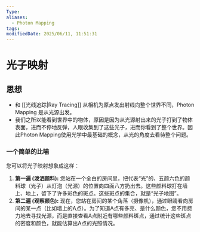 ```yaml
---
Type: 
aliases:
  - Photon Mapping
tags: 
modifiedDate: 2025/06/11, 11:51:31
---
```


# 光子映射

## 思想

- 和 [[光线追踪|Ray Tracing]] 从相机为原点发出射线向整个世界不同，Photon Mapping 是从光源出发。
- 我们之所以能看到世界中的物体，原因是因为从光源射出来的光子打到了物体表面，进而不停地反弹，人眼收集到了这些光子，进而你看到了整个世界。因此Photon Mapping使用光学中最基础的概念，从光的角度去看待整个问题。

### 一个简单的比喻

您可以将光子映射想象成这样：

1. **第一遍 (泼洒颜料):** 您站在一个全白的房间里，把代表“光”的、五颜六色的颜料球（光子）从灯泡（光源）的位置向四面八方扔出去。这些颜料球打在墙上、地上，留下了许多彩色的斑点。这些斑点的集合，就是“光子地图”。
2. **第二遍 (观察颜色):** 现在，您站在房间的某个角落（摄像机），通过眼睛看向房间的某一点（比如墙上的A点）。为了知道A点有多亮、是什么颜色，您不用费力地去寻找光源，而是直接查看A点附近有哪些颜料斑点，通过统计这些斑点的密度和颜色，就能估算出A点的光照情况。
